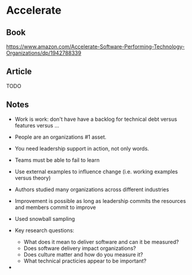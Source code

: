 # Accelerate

## Book

https://www.amazon.com/Accelerate-Software-Performing-Technology-Organizations/dp/1942788339

## Article

TODO

## Notes

* Work is work: don't have have a backlog for technical debt versus features versus ...
* People are an organizations #1 asset.
* You need leadership support in action, not only words.
* Teams must be able to fail to learn
* Use external examples to influence change (i.e. working examples versus theory)

* Authors studied many organizations across different industries
* Improvement is possible as long as leadership commits the resources and members commit to improve
* Used snowball sampling
* Key research questions:
  * What does it mean to deliver software and can it be measured?
  * Does software delivery impact organizations?
  * Does culture matter and how do you measure it?
  * What technical practicies appear to be important?
*
